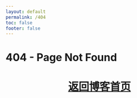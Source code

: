 ```yaml
---
layout: default
permalink: /404
toc: false
footer: false
---
```


# 404 - Page Not Found

<h1 style="text-align:center;"><a href="https://www.whing.cn/blog">返回博客首页</a></h1>


